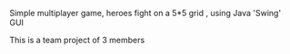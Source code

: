 Simple multiplayer game, heroes fight on a 5*5 grid , using Java 'Swing' GUI

This is a team project of 3 members
